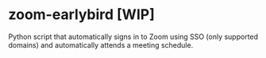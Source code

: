 # zoom-earlybird [WIP]
Python script that automatically signs in to Zoom using SSO (only supported domains) and automatically attends a meeting schedule.
